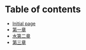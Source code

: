 # Table of contents

* [Initial page](README.md)
* [第一章](untitled-1.md)
* [水第二章](shui-dian-fei.md)
* [第三章](untitled.md)

